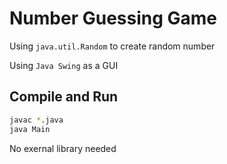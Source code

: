 # Number Guessing Game

Using `java.util.Random` to create random number

Using `Java Swing` as a GUI

## Compile and Run

```bash
javac *.java
java Main
```

No exernal library needed
